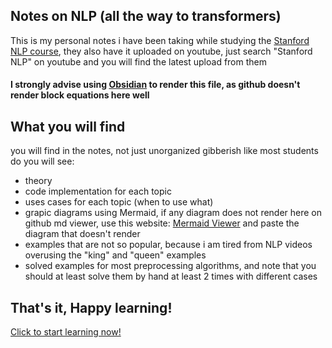 ## Notes on NLP (all the way to transformers)
This is my personal notes i have been taking while studying the [Stanford NLP course](https://web.stanford.edu/class/cs224n/), they also have it uploaded on youtube, just search "Stanford NLP" on youtube and you will find the latest upload from them
#### I strongly advise using [Obsidian](https://obsidian.md/download) to render this file, as github doesn't render block equations here well
## What you will find
you will find in the notes, not just unorganized gibberish like most students do
you will see:
- theory
- code implementation for each topic
- uses cases for each topic (when to use what)
- grapic diagrams using Mermaid, if any diagram does not render here on github md viewer, use this website: [Mermaid Viewer](https://mermaid.js.org/) and paste the diagram that doesn't render
- examples that are not so popular, because i am tired from NLP videos overusing the "king" and "queen" examples
- solved examples for most preprocessing algorithms, and note that you should at least solve them by hand at least 2 times with different cases

## That's it, Happy learning!

[Click to start learning now!](https://github.com/Losif01/text-preprocessing-to-transformers-NLP-notes/blob/main/Notes.md)
